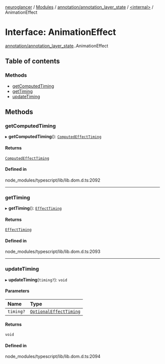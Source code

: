 [neuroglancer](../README.md) / [Modules](../modules.md) / [annotation/annotation\_layer\_state](../modules/annotation_annotation_layer_state.md) / [<internal\>](../modules/annotation_annotation_layer_state._internal_.md) / AnimationEffect

# Interface: AnimationEffect

[annotation/annotation_layer_state](../modules/annotation_annotation_layer_state.md).[<internal>](../modules/annotation_annotation_layer_state._internal_.md).AnimationEffect

## Table of contents

### Methods

- [getComputedTiming](annotation_annotation_layer_state._internal_.AnimationEffect.md#getcomputedtiming)
- [getTiming](annotation_annotation_layer_state._internal_.AnimationEffect.md#gettiming)
- [updateTiming](annotation_annotation_layer_state._internal_.AnimationEffect.md#updatetiming)

## Methods

### getComputedTiming

▸ **getComputedTiming**(): [`ComputedEffectTiming`](annotation_annotation_layer_state._internal_.ComputedEffectTiming.md)

#### Returns

[`ComputedEffectTiming`](annotation_annotation_layer_state._internal_.ComputedEffectTiming.md)

#### Defined in

node_modules/typescript/lib/lib.dom.d.ts:2092

___

### getTiming

▸ **getTiming**(): [`EffectTiming`](annotation_annotation_layer_state._internal_.EffectTiming.md)

#### Returns

[`EffectTiming`](annotation_annotation_layer_state._internal_.EffectTiming.md)

#### Defined in

node_modules/typescript/lib/lib.dom.d.ts:2093

___

### updateTiming

▸ **updateTiming**(`timing?`): `void`

#### Parameters

| Name | Type |
| :------ | :------ |
| `timing?` | [`OptionalEffectTiming`](annotation_annotation_layer_state._internal_.OptionalEffectTiming.md) |

#### Returns

`void`

#### Defined in

node_modules/typescript/lib/lib.dom.d.ts:2094
